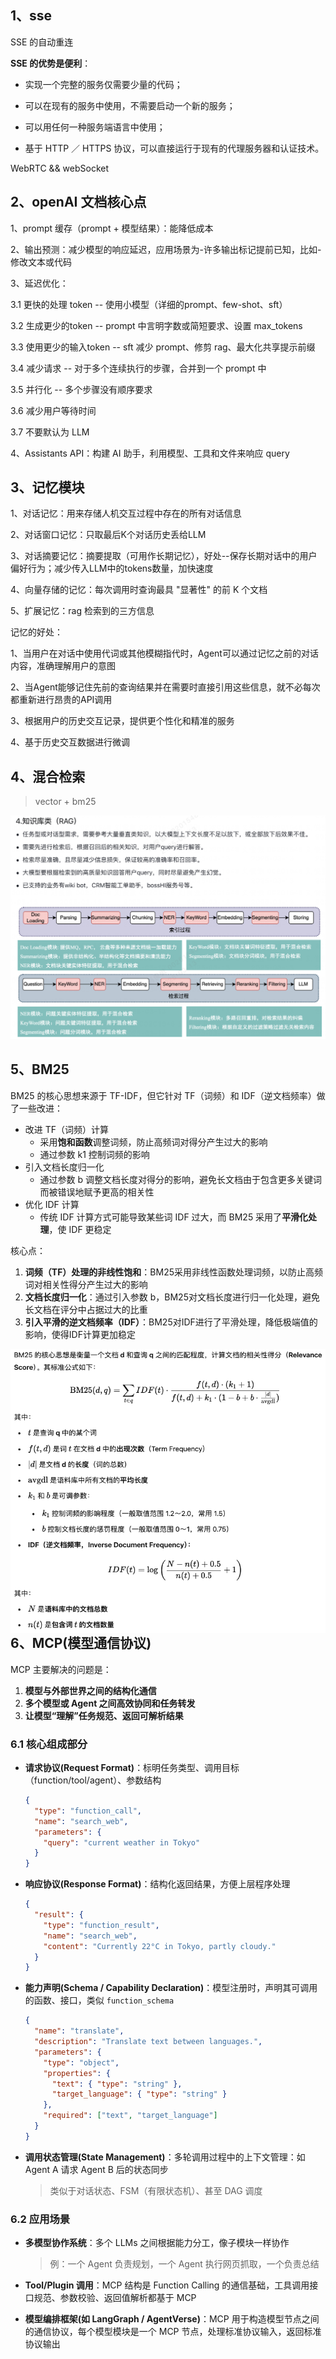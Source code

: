 ## 1、sse

SSE 的自动重连

**SSE 的优势是便利**：

- 实现一个完整的服务仅需要少量的代码；

- 可以在现有的服务中使用，不需要启动一个新的服务；

- 可以用任何一种服务端语言中使用；

- 基于 HTTP ／ HTTPS 协议，可以直接运行于现有的代理服务器和认证技术。

WebRTC && webSocket

## 2、openAI 文档核心点

1、prompt 缓存（prompt + 模型结果）：能降低成本

2、输出预测：减少模型的响应延迟，应用场景为-许多输出标记提前已知，比如-修改文本或代码

3、延迟优化：

3.1 更快的处理 token -- 使用小模型（详细的prompt、few-shot、sft）

3.2 生成更少的token -- prompt 中言明字数或简短要求、设置 max_tokens

3.3 使用更少的输入token -- sft 减少 prompt、修剪 rag、最大化共享提示前缀

3.4 减少请求 -- 对于多个连续执行的步骤，合并到一个 prompt 中

3.5 并行化 -- 多个步骤没有顺序要求

3.6 减少用户等待时间

3.7 不要默认为 LLM

4、Assistants API：构建 AI 助手，利用模型、工具和文件来响应 query

## 3、记忆模块

1、对话记忆：用来存储人机交互过程中存在的所有对话信息

2、对话窗口记忆：只取最后K个对话历史丢给LLM

3、对话摘要记忆：摘要提取（可用作长期记忆），好处--保存长期对话中的用户偏好行为；减少传入LLM中的tokens数量，加快速度

4、向量存储的记忆：每次调用时查询最具 "显著性" 的前 K 个文档

5、扩展记忆：rag 检索到的三方信息

记忆的好处：

1、当用户在对话中使用代词或其他模糊指代时，Agent可以通过记忆之前的对话内容，准确理解用户的意图

2、当Agent能够记住先前的查询结果并在需要时直接引用这些信息，就不必每次都重新进行昂贵的API调用

3、根据用户的历史交互记录，提供更个性化和精准的服务

4、基于历史交互数据进行微调

## 4、混合检索

> vector + bm25

<img src="../../pics/llm/llm_76.png">

## 5、BM25

BM25 的核心思想来源于 TF-IDF，但它针对 TF（词频）和 IDF（逆文档频率）做了一些改进：

- 改进 TF（词频）计算
    - 采用**饱和函数**调整词频，防止高频词对得分产生过大的影响
    - 通过参数 k1 控制词频的影响
- 引入文档长度归一化
    - 通过参数 b 调整文档长度对得分的影响，避免长文档由于包含更多关键词而被错误地赋予更高的相关性
- 优化 IDF 计算
    - 传统 IDF 计算方式可能导致某些词 IDF 过大，而 BM25 采用了**平滑化处理**，使 IDF 更稳定

核心点：

1. **词频（TF）处理的非线性饱和**：BM25采用非线性函数处理词频，以防止高频词对相关性得分产生过大的影响
2. **文档长度归一化**：通过引入参数 b，BM25对文档长度进行归一化处理，避免长文档在评分中占据过大的比重
3. **引入平滑的逆文档频率（IDF）**：BM25对IDF进行了平滑处理，降低极端值的影响，使得IDF计算更加稳定

<img src="../../pics/llm/llm_77.png" align=left>

## 6、MCP(模型通信协议)

MCP 主要解决的问题是：

1. **模型与外部世界之间的结构化通信**
2. **多个模型或 Agent 之间高效协同和任务转发**
3. **让模型“理解”任务规范、返回可解析结果**

### 6.1 核心组成部分

- **请求协议(Request Format)**：标明任务类型、调用目标（function/tool/agent）、参数结构

    ```json
    {
      "type": "function_call",
      "name": "search_web",
      "parameters": {
        "query": "current weather in Tokyo"
      }
    }
    ```

- **响应协议(Response Format)**：结构化返回结果，方便上层程序处理

    ```json
    {
      "result": {
        "type": "function_result",
        "name": "search_web",
        "content": "Currently 22°C in Tokyo, partly cloudy."
      }
    }
    ```

- **能力声明(Schema / Capability Declaration)**：模型注册时，声明其可调用的函数、接口，类似 `function_schema`

    ```json
    {
      "name": "translate",
      "description": "Translate text between languages.",
      "parameters": {
        "type": "object",
        "properties": {
          "text": { "type": "string" },
          "target_language": { "type": "string" }
        },
        "required": ["text", "target_language"]
      }
    }
    ```

- **调用状态管理(State Management)**：多轮调用过程中的上下文管理：如 Agent A 请求 Agent B 后的状态同步

    > 类似于对话状态、FSM（有限状态机）、甚至 DAG 调度

### 6.2 应用场景

- **多模型协作系统**：多个 LLMs 之间根据能力分工，像子模块一样协作

    > 例：一个 Agent 负责规划，一个 Agent 执行网页抓取，一个负责总结

- **Tool/Plugin 调用**：MCP 结构是 Function Calling 的通信基础，工具调用接口规范、参数校验、返回值解析都基于 MCP

- **模型编排框架(如 LangGraph / AgentVerse)**：MCP 用于构造模型节点之间的通信协议，每个模型模块是一个 MCP 节点，处理标准协议输入，返回标准协议输出
